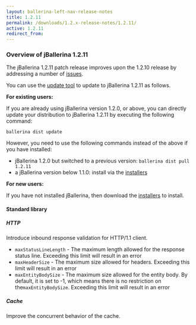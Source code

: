 ```yaml
---
layout: ballerina-left-nav-release-notes
title: 1.2.11 
permalink: /downloads/1.2.x-release-notes/1.2.11/
active: 1.2.11
redirect_from: 
---
```

### Overview of jBallerina 1.2.11

The jBallerina 1.2.11 patch release improves upon the 1.2.10 release by addressing a number of [issues](https://github.com/ballerina-platform/ballerina-lang/issues?q=is%3Aissue+milestone%3A%22Ballerina+1.2.11%22+is%3Aclosed).

You can use the [update tool](/learn/update-tool/) to update to jBallerina 1.2.11 as follows.

**For existing users:**

If you are already using jBallerina version 1.2.0, or above, you can directly update your distribution to jBallerina 1.2.11 by executing the following command:

```
ballerina dist update
```

However, you need to use the following commands instead of the above if you have installed:

- jBallerina 1.2.0 but switched to a previous version: `ballerina dist pull 1.2.11`
- a jBallerina version below 1.1.0: install via the [installers](/downloads/)

**For new users:**

If you have not installed jBallerina, then download the [installers](/downloads/) to install.

#### Standard library

##### HTTP

Introduce inbound response validation for HTTP/1.1 client. 

- `maxStatusLineLength` - The maximum length allowed for the response status line. Exceeding this limit will result in an error
- `maxHeaderSize` - The maximum size allowed for headers. Exceeding this limit will result in an error
- `maxEntityBodySize` - The maximum size allowed for the entity body. By default, it is set to -1, which means there is no restriction on the`maxEntityBodySize`. Exceeding this limit will result in an error

##### Cache

Improve the concurrent behavior of the cache.